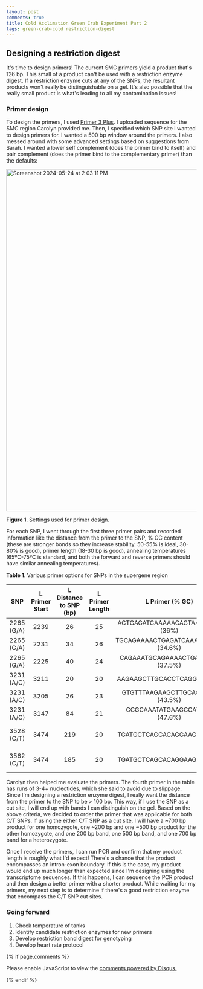 ```yaml
---
layout: post
comments: true
title: Cold Acclimation Green Crab Experiment Part 2
tags: green-crab-cold restriction-digest
---
```


## Designing a restriction digest

It's time to design primers! The current SMC primers yield a product that's 126 bp. This small of a product can't be used with a restriction enzyme digest. If a restriction enzyme cuts at any of the SNPs, the resultant products won't really be distinguishable on a gel. It's also possible that the really small product is what's leading to all my contamination issues!

### Primer design

To design the primers, I used [Primer 3 Plus](primer3plus.com). I uploaded sequence for the SMC region Carolyn provided me. Then, I specified which SNP site I wanted to design primers for. I wanted a 500 bp window around the primers. I also messed around with some advanced settings based on suggestions from Sarah. I wanted a lower self complement (does the primer bind to itself) and pair complement (does the primer bind to the complementary primer) than the defaults:

<img width="906" alt="Screenshot 2024-05-24 at 2 03 11 PM" src="https://github.com/yaaminiv/wc-green-crab/assets/22335838/3d499751-ad6b-4cf6-a4de-711c3dca559b">

**Figure 1**. Settings used for primer design.

For each SNP, I went through the first three primer pairs and recorded information like the distance from the primer to the SNP, % GC content (these are stronger bonds so they increase stability. 50-55% is ideal, 30-80% is good), primer length (18-30 bp is good), annealing temperatures (65ºC-75ºC is standard, and both the forward and reverse primers should have similar annealing temperatures).

**Table 1**. Various primer options for SNPs in the supergene region

|   **SNP**  | **L Primer Start** | **L Distance to SNP (bp)** | **L Primer Length** |         **L Primer (% GC)**        | **R Primer Start** | **R Distance to SNP** | **R Primer Length** |         **R Primer (% GC)**         | **Product Size (bp)** | **Tm (L/R/Pair)** | **Self Complement Score (L/R/Pair)** | **Pair Complement Score (L/R/Pair)** | **Hairpin Structure Tm (ºC)** | **Self Structure Tm (ºC)** |
|:----------:|:------------------:|:--------------------------:|:-------------------:|:----------------------------------:|:------------------:|:---------------------:|:-------------------:|:-----------------------------------:|:---------------------:|:-----------------:|:------------------------------------:|:------------------------------------:|:-----------------------------:|:--------------------------:|
| 2265 (G/A) |        2239        |             26             |          25         |   ACTGAGATCAAAAACAGTAAAGCCA (36%)  |        2835        |          570          |          20         |      GGCATCCTCTTCCATTCGCT (55%)     |          597          |   59.2/60.2/84.5  |                 0/0/0                |                 0/0/0                |             41 (L)            |             N/A            |
| 2265 (G/A) |        2231        |             34             |          26         | TGCAGAAAACTGAGATCAAAAACAGT (34.6%) |        2380        |          115          |          21         |    CCTCTTCCATTCGCTCCATGA (52.4%)    |          600          |   60.1/59.9/84.4  |                 0/0/0                |                 0/0/0                |            43.9 (L)           |             N/A            |
| 2265 (G/A) |        2225        |             40             |          24         |  CAGAAATGCAGAAAACTGAGATCA (37.5%)  |        2824        |          559          |          20         |      CCATTCGCTCCATGACTTCT (50%)     |          600          |   57.8/57.7/84.3  |                 0/0/0                |                 0/0/0                |              N/A              |             N/A            |
| 3231 (A/C) |        3211        |             20             |          20         |     AAGAAGCTTGCACCTCAGGG (55%)     |        3758        |          527          |          27         | AGAGGAAATTTACAAAAAGGAAAAGCC (33.3%) |          548          |   60.3/59.3/84.3  |               2.1/2.6/0              |                 0/0/0                |            38.9 (L)           |           2.1 (L)          |
| 3231 (A/C) |        3205        |             26             |          23         |   GTGTTTAAGAAGCTTGCACCTCA (43.5%)  |        3865        |          634          |          26         |  ATTTACAATTTACACTGGAAGCATTC (30.8%) |          661          |    59.7/57/83.2   |                2.1/0/0               |                0/0/2.1               |              N/A              |           2.1 (L)          |
| 3231 (A/C) |        3147        |             84             |          21         |    CCGCAAATATGAAGCCATCCA (47.6%)   |        3395        |          164          |          21         |    TGTTACCTCAGGTCCCTCTCA (52.4%)    |          849          |    59/59.6/82.6   |                 0/0/0                |                 0/0/0                |        34.4/37.1 (L/R)        |             N/A            |
| 3528 (C/T) |        3474        |             219            |          20         |     TGATGCTCAGCACAGGAAGG (55%)     |        4163        |          635          |          27         | CTTCCATACTTTAACTTCATGAGAACA (33.3%) |          690          |     60/57.8/80    |                0/0/5.7               |                0/0/1.7               |             43 (L)            |   5.7/1.7 (R, Pair/Self)   |
| 3562 (C/T) |        3474        |             185            |          20         |     TGATGCTCAGCACAGGAAGG (55%)     |        4163        |          601          |          27         | CTTCCATACTTTAACTTCATGAGAACA (33.3%) |          690          |     60/57.8/80    |                0/0/5.7               |                0/0/1.7               |             43 (L)            |   5.7/1.7 (R, Pair/Self)   |

Carolyn then helped me evaluate the primers. The fourth primer in the table has runs of 3-4+ nucleotides, which she said to avoid due to slippage. Since I'm designing a restriction enzyme digest, I really want the distance from the primer to the SNP to be > 100 bp. This way, if I use the SNP as a cut site, I will end up with bands I can distinguish on the gel. Based on the above criteria, we decided to order the primer that was applicable for both C/T SNPs. If using the either C/T SNP as a cut site, I will have a ~700 bp product for one homozygote, one ~200 bp and one ~500 bp product for the other homozygote, and one 200 bp band, one 500 bp band, and one 700 bp band for a heterozygote.

Once I receive the primers, I can run PCR and confirm that my product length is roughly what I'd expect! There's a chance that the product encompasses an intron-exon boundary. If this is the case, my product would end up much longer than expected since I'm designing using the transcriptome sequences. If this happens, I can sequence the PCR product and then design a better primer with a shorter product. While waiting for my primers, my next step is to determine if there's a good restriction enzyme that encompass the C/T SNP cut sites.

### Going forward

1. Check temperature of tanks
3. Identify candidate restriction enzymes for new primers
3. Develop restriction band digest for genotyping
4. Develop heart rate protocol

{% if page.comments %}

<div id="disqus_thread"></div>
<script>

/**
*  RECOMMENDED CONFIGURATION VARIABLES: EDIT AND UNCOMMENT THE SECTION BELOW TO INSERT DYNAMIC VALUES FROM YOUR PLATFORM OR CMS.
*  LEARN WHY DEFINING THESE VARIABLES IS IMPORTANT: https://disqus.com/admin/universalcode/#configuration-variables*/
/*
var disqus_config = function () {
this.page.url = PAGE_URL;  // Replace PAGE_URL with your page's canonical URL variable
this.page.identifier = PAGE_IDENTIFIER; // Replace PAGE_IDENTIFIER with your page's unique identifier variable
};
*/
(function() { // DON'T EDIT BELOW THIS LINE
var d = document, s = d.createElement('script');
s.src = 'https://the-responsible-grad-student.disqus.com/embed.js';
s.setAttribute('data-timestamp', +new Date());
(d.head || d.body).appendChild(s);
})();
</script>
<noscript>Please enable JavaScript to view the <a href="https://disqus.com/?ref_noscript">comments powered by Disqus.</a></noscript>

{% endif %}

<script id="dsq-count-scr" src="//the-responsible-grad-student.disqus.com/count.js" async></script>
